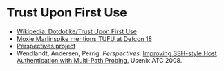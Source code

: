 # Trust Upon First Use

- [Wikipedia: Dotdotike/Trust Upon First Use][]
- [Moxie Marlinspike mentions TUFU at Defcon 18][tufu-defcon-18]
- [Perspectives project][Perspectives]
- Wendlandt, Andersen, Perrig. _Perspectives_: [Improving SSH-style Host Authentication with Multi-Path Probing.][WeAnPe2008] Usenix ATC 2008.

[Wikipedia: Dotdotike/Trust Upon First Use]: http://en.wikipedia.org/wiki/User:Dotdotike/Trust_Upon_First_Use
[tufu-defcon-18]: http://www.youtube.com/watch?v=DIPrkVys72I
[Perspectives]: http://www.networknotary.org
[WeAnPe2008]: http://www.networknotary.org/perspectives_usenix08.pdf
